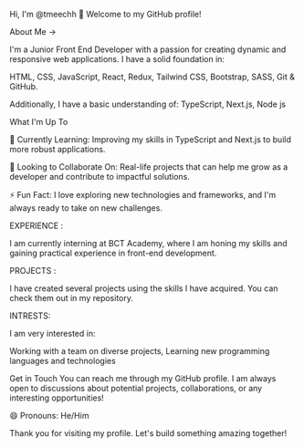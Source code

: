 Hi, I'm @tmeechh
👋 Welcome to my GitHub profile!

About Me ->

I'm a Junior Front End Developer with a passion for creating dynamic and responsive web applications. I have a solid foundation in:

HTML,
CSS,
JavaScript,
React,
Redux,
Tailwind CSS,
Bootstrap,
SASS,
Git & GitHub.


Additionally, I have a basic understanding of:
TypeScript,
Next.js,
Node js



What I'm Up To

🌱 Currently Learning: Improving my skills in TypeScript and Next.js to build more robust applications.

💞️ Looking to Collaborate On: Real-life projects that can help me grow as a developer and contribute to impactful solutions.

⚡ Fun Fact: I love exploring new technologies and frameworks, and I'm always ready to take on new challenges.





EXPERIENCE  :

I am currently interning at BCT Academy, where I am honing my skills and gaining practical experience in front-end development.




PROJECTS :

I have created several projects using the skills I have acquired. You can check them out in my repository.




INTRESTS:

I am very interested in:

Working with a team on diverse projects,
Learning new programming languages and technologies



Get in Touch
You can reach me through my GitHub profile. I am always open to discussions about potential projects, collaborations, or any interesting opportunities!



😄 Pronouns: He/Him

Thank you for visiting my profile. Let's build something amazing together!

